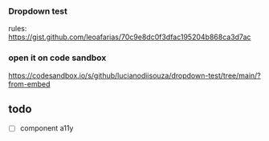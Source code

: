 ### Dropdown test

rules: https://gist.github.com/leoafarias/70c9e8dc0f3dfac195204b868ca3d7ac

### open it on code sandbox
https://codesandbox.io/s/github/lucianodiisouza/dropdown-test/tree/main/?from-embed

## todo

- [ ] component a11y
